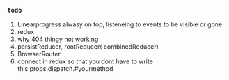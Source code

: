 ### `todo`

1. Linearprogress alwasy on top, listeneing to events to be visible or gone
2. redux
3. why 404 thingy not working
4. persistReducer, rootReducer( combinedReducer)
5. BrowserRouter
6. connect in redux so that you dont have to write this.props.dispatch.#yourmethod
